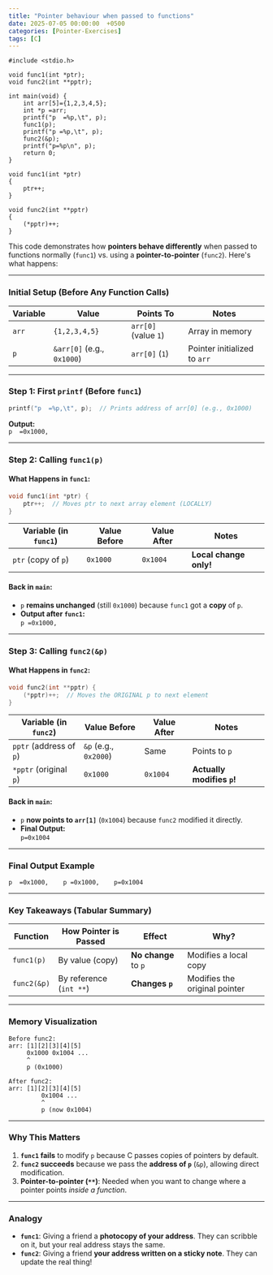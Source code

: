 ```yaml
---
title: "Pointer behaviour when passed to functions"
date: 2025-07-05 00:00:00  +0500
categories: [Pointer-Exercises]
tags: [C]
---
```


```
#include <stdio.h>

void func1(int *ptr);
void func2(int **pptr);

int main(void) {
    int arr[5]={1,2,3,4,5};
    int *p =arr;
    printf("p  =%p,\t", p);
    func1(p);
    printf("p =%p,\t", p);
    func2(&p);
    printf("p=%p\n", p);
    return 0;
}

void func1(int *ptr)
{
    ptr++;
}

void func2(int **pptr)
{
    (*pptr)++;
}
```


This code demonstrates how **pointers behave differently** when passed to functions normally (`func1`) vs. using a **pointer-to-pointer** (`func2`). Here's what happens:

---

### **Initial Setup (Before Any Function Calls)**

| Variable | Value | Points To | Notes |
|----------|-------|-----------|-------|
| `arr` | `{1,2,3,4,5}` | `arr[0]` (value `1`) | Array in memory |
| `p` | `&arr[0]` (e.g., `0x1000`) | `arr[0]` (`1`) | Pointer initialized to `arr` |

---

### **Step 1: First `printf` (Before `func1`)**
```c
printf("p  =%p,\t", p);  // Prints address of arr[0] (e.g., 0x1000)
```
**Output:**  
`p  =0x1000,`

---

### **Step 2: Calling `func1(p)`**
#### **What Happens in `func1`:**
```c
void func1(int *ptr) {
    ptr++;  // Moves ptr to next array element (LOCALLY)
}
```

| Variable (in `func1`) | Value Before | Value After | Notes |
|-----------------------|--------------|-------------|-------|
| `ptr` (copy of `p`) | `0x1000` | `0x1004` | **Local change only!** |

#### **Back in `main`:**
- `p` **remains unchanged** (still `0x1000`) because `func1` got a **copy** of `p`.
- **Output after `func1`:**  
  `p =0x1000,`

---

### **Step 3: Calling `func2(&p)`**
#### **What Happens in `func2`:**
```c
void func2(int **pptr) {
    (*pptr)++;  // Moves the ORIGINAL p to next element
}
```
| Variable (in `func2`) | Value Before | Value After | Notes |
|-----------------------|--------------|-------------|-------|
| `pptr` (address of `p`) | `&p` (e.g., `0x2000`) | Same | Points to `p` |
| `*pptr` (original `p`) | `0x1000` | `0x1004` | **Actually modifies `p`!** |

#### **Back in `main`:**
- `p` **now points to `arr[1]`** (`0x1004`) because `func2` modified it directly.
- **Final Output:**  
  `p=0x1004`

---

### **Final Output Example**
```
p  =0x1000,    p =0x1000,    p=0x1004
```

---

### **Key Takeaways (Tabular Summary)**
| Function | How Pointer is Passed | Effect | Why? |
|----------|-----------------------|--------|------|
| `func1(p)` | By value (copy) | **No change** to `p` | Modifies a local copy |
| `func2(&p)` | By reference (`int **`) | **Changes `p`** | Modifies the original pointer |

---

### **Memory Visualization**
```
Before func2:
arr: [1][2][3][4][5]
     0x1000 0x1004 ...
     ^
     p (0x1000)

After func2:
arr: [1][2][3][4][5]
         0x1004 ...
         ^
         p (now 0x1004)
```

---

### **Why This Matters**
1. **`func1` fails** to modify `p` because C passes copies of pointers by default.  
2. **`func2` succeeds** because we pass the **address of `p`** (`&p`), allowing direct modification.  
3. **Pointer-to-pointer (`**`)**: Needed when you want to change where a pointer points *inside a function*.

---

### **Analogy**
- **`func1`**: Giving a friend a **photocopy of your address**. They can scribble on it, but your real address stays the same.  
- **`func2`**: Giving a friend **your address written on a sticky note**. They can update the real thing!  

